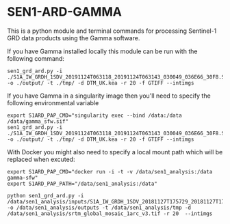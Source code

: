 # SEN1-ARD-GAMMA

This is a python module and terminal commands for processing Sentinel-1 GRD data products using the Gamma software. 

If you have Gamma installed locally this module can be run with the following command:

    sen1_grd_ard.py -i ./S1A_IW_GRDH_1SDV_20191124T063118_20191124T063143_030049_036E66_30F8.SAFE/ -o ./output/ -t ./tmp/ -d DTM_UK.kea -r 20 -f GTIFF --intimgs
    
If you have Gamma in a singularity image then you'll need to specify the following environmental variable

    export S1ARD_PAP_CMD="singularity exec --bind /data:/data /data/gamma_sfw.sif"
    sen1_grd_ard.py -i ./S1A_IW_GRDH_1SDV_20191124T063118_20191124T063143_030049_036E66_30F8.SAFE/ -o ./output/ -t ./tmp/ -d DTM_UK.kea -r 20 -f GTIFF --intimgs

With Docker you might also need to specify a local mount path which will be replaced when excuted:

    export S1ARD_PAP_CMD="docker run -i -t -v /data/sen1_analysis:/data gamma-sfw"
    export S1ARD_PAP_PATH="/data/sen1_analysis:/data"

    python sen1_grd_ard.py -i /data/sen1_analysis/inputs/S1A_IW_GRDH_1SDV_20181127T175729_20181127T175754_024777_02BA1D_432E.SAFE -o /data/sen1_analysis/outputs -t /data/sen1_analysis/tmp -d /data/sen1_analysis/srtm_global_mosaic_1arc_v3.tif -r 20  --intimgs

